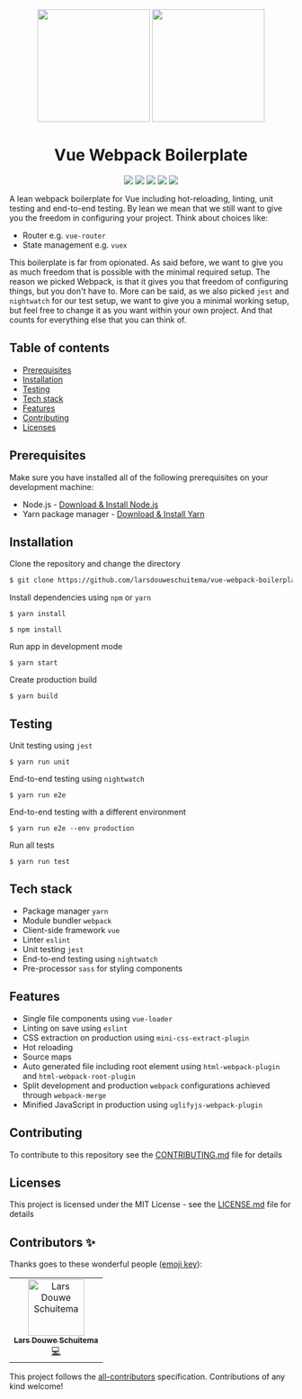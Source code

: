 <div align="center">
  <img width="200" height="200" src="https://vuejs.org/images/logo.png">
  <img width="200" height="200" src="https://webpack.js.org/assets/icon-square-big.svg">
  <h1>Vue Webpack Boilerplate</h1>
</div>

<p align="center">
<img src="https://img.shields.io/badge/version-1.2.4-green.svg" />
<img src="https://img.shields.io/badge/all_contributors-1-orange.svg?style=flat-square" />
<img src="https://img.shields.io/github/issues/larsdouweschuitema/vue-webpack-boilerplate" />
<img src="https://img.shields.io/github/stars/larsdouweschuitema/vue-webpack-boilerplate" />
<img src="https://img.shields.io/github/license/larsdouweschuitema/vue-webpack-boilerplate" />
</p>

A lean webpack boilerplate for Vue including hot-reloading, linting, unit testing and end-to-end testing. By lean we mean that we still want to give you the freedom in configuring your project. Think about choices like:
- Router e.g. `vue-router`
- State management e.g. `vuex`

This boilerplate is far from opionated. As said before, we want to give you as much freedom that is possible with the minimal required setup. The reason we picked Webpack, is that it gives you that freedom of configuring things, but you don't have to. More can be said, as we also picked `jest` and `nightwatch` for our test setup, we want to give you a minimal working setup, but feel free to change it as you want within your own project. And that counts for everything else that you can think of.

## Table of contents

- [Prerequisites](#prerequisites)
- [Installation](#installation)
- [Testing](#testing)
- [Tech stack](#tech-stack)
- [Features](#features)
- [Contributing](#contributing)
- [Licenses](#licenses)

## Prerequisites

Make sure you have installed all of the following prerequisites on your development machine:

- Node.js - [Download & Install Node.js](https://nodejs.org/en/download/)
- Yarn package manager - [Download & Install Yarn](https://yarnpkg.com/en/docs/install#mac-stable)

## Installation

Clone the repository and change the directory

```bash
$ git clone https://github.com/larsdouweschuitema/vue-webpack-boilerplate && cd vue-webpack-boilerplate
```

Install dependencies using `npm` or `yarn`
```
$ yarn install
```
```
$ npm install
```

Run app in development mode

```
$ yarn start
```

Create production build

```
$ yarn build
```

## Testing
Unit testing using `jest`

```
$ yarn run unit
```

End-to-end testing using `nightwatch`
```
$ yarn run e2e
```

End-to-end testing with a different environment
```
$ yarn run e2e --env production
```

Run all tests
```
$ yarn run test
```


## Tech stack

- Package manager `yarn`
- Module bundler `webpack`
- Client-side framework `vue`
- Linter `eslint`
- Unit testing `jest`
- End-to-end testing using `nightwatch`
- Pre-processor `sass` for styling components

## Features

- Single file components using `vue-loader`
- Linting on save using `eslint`
- CSS extraction on production using `mini-css-extract-plugin`
- Hot reloading
- Source maps
- Auto generated file including root element using `html-webpack-plugin` and `html-webpack-root-plugin`
- Split development and production `webpack` configurations achieved through `webpack-merge`
- Minified JavaScript in production using `uglifyjs-webpack-plugin`

## Contributing

To contribute to this repository see the [CONTRIBUTING.md](CONTRIBUTING.md) file for details

## Licenses

This project is licensed under the MIT License - see the [LICENSE.md](LICENSE.md) file for details

## Contributors ✨

Thanks goes to these wonderful people ([emoji key](https://allcontributors.org/docs/en/emoji-key)):

<!-- ALL-CONTRIBUTORS-LIST:START - Do not remove or modify this section -->
<!-- prettier-ignore -->
<table>
  <tr>
    <td align="center"><a href="http://www.larsschuitema.nl"><img src="https://avatars3.githubusercontent.com/u/8817968?v=4" width="100px;" alt="Lars Douwe Schuitema"/><br /><sub><b>Lars Douwe Schuitema</b></sub></a><br /><a href="https://github.com/larsdouweschuitema/vue-webpack-boilerplate/commits?author=larsdouweschuitema" title="Code">💻</a></td>
  </tr>
</table>

<!-- ALL-CONTRIBUTORS-LIST:END -->

This project follows the [all-contributors](https://github.com/all-contributors/all-contributors) specification. Contributions of any kind welcome!
